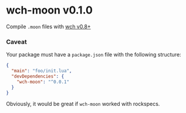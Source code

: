# wch-moon v0.1.0 

Compile `.moon` files with [wch v0.8+](https://github.com/aleclarson/wch)

### Caveat

Your package must have a `package.json` file with the following structure:

```json
{
  "main": "foo/init.lua",
  "devDependencies": {
    "wch-moon": "^0.0.1"
  }
}
```

Obviously, it would be great if `wch-moon` worked with rockspecs.

